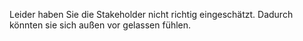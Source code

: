Leider haben Sie die Stakeholder nicht richtig eingeschätzt. Dadurch könnten sie sich außen vor gelassen fühlen.